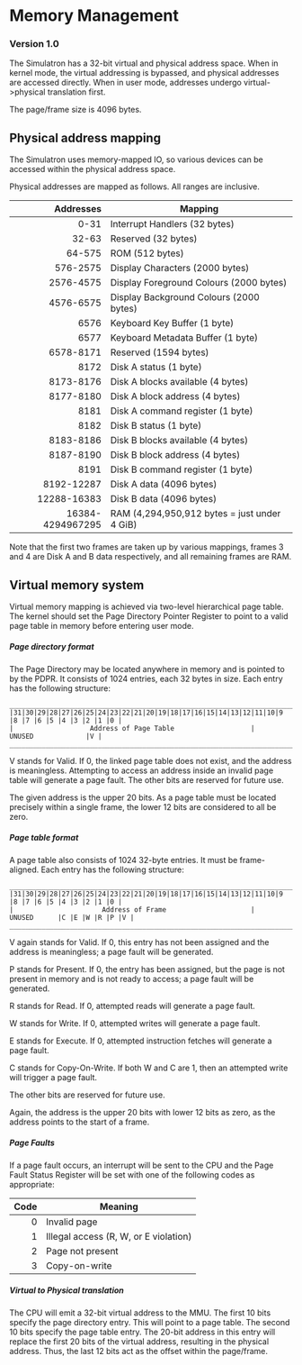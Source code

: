 # Memory Management
### Version 1.0
The Simulatron has a 32-bit virtual and physical address space. When in kernel mode, the virtual addressing is bypassed, and physical addresses are accessed directly. When in user mode, addresses undergo virtual->physical translation first.

The page/frame size is 4096 bytes.

## Physical address mapping
The Simulatron uses memory-mapped IO, so various devices can be accessed within the physical address space.

Physical addresses are mapped as follows. All ranges are inclusive.

|     Addresses    |      Mapping
| ----------------:| -----------------
|             0-31 | Interrupt Handlers (32 bytes)
|            32-63 | Reserved (32 bytes)
|           64-575 | ROM (512 bytes)
|         576-2575 | Display Characters (2000 bytes)
|        2576-4575 | Display Foreground Colours (2000 bytes)
|        4576-6575 | Display Background Colours (2000 bytes)
|             6576 | Keyboard Key Buffer (1 byte)
|             6577 | Keyboard Metadata Buffer (1 byte)
|        6578-8171 | Reserved (1594 bytes)
|             8172 | Disk A status (1 byte)
|        8173-8176 | Disk A blocks available (4 bytes)
|        8177-8180 | Disk A block address (4 bytes)
|             8181 | Disk A command register (1 byte)
|             8182 | Disk B status (1 byte)
|        8183-8186 | Disk B blocks available (4 bytes)
|        8187-8190 | Disk B block address (4 bytes)
|             8191 | Disk B command register (1 byte)
|       8192-12287 | Disk A data (4096 bytes)
|      12288-16383 | Disk B data (4096 bytes)
| 16384-4294967295 | RAM (4,294,950,912 bytes = just under 4 GiB)

Note that the first two frames are taken up by various mappings, frames 3 and 4 are Disk A and B data respectively, and all remaining frames are RAM.

## Virtual memory system
Virtual memory mapping is achieved via two-level hierarchical page table. The kernel should set the Page Directory Pointer Register to point to a valid page table in memory before entering user mode.

##### Page directory format
The Page Directory may be located anywhere in memory and is pointed to by the PDPR. It consists of 1024 entries, each 32 bytes in size. Each entry has the following structure:

```
_________________________________________________________________________________________________
|31|30|29|28|27|26|25|24|23|22|21|20|19|18|17|16|15|14|13|12|11|10|9 |8 |7 |6 |5 |4 |3 |2 |1 |0 |
|                   Address of Page Table                   |             UNUSED             |V |
_________________________________________________________________________________________________
```

V stands for Valid. If 0, the linked page table does not exist, and the address is meaningless. Attempting to access an address inside an invalid page table will generate a page fault. The other bits are reserved for future use.

The given address is the upper 20 bits. As a page table must be located precisely within a single frame, the lower 12 bits are considered to all be zero.

##### Page table format
A page table also consists of 1024 32-byte entries. It must be frame-aligned. Each entry has the following structure:

```
_________________________________________________________________________________________________
|31|30|29|28|27|26|25|24|23|22|21|20|19|18|17|16|15|14|13|12|11|10|9 |8 |7 |6 |5 |4 |3 |2 |1 |0 |
|                      Address of Frame                     |     UNUSED      |C |E |W |R |P |V |
_________________________________________________________________________________________________
```

V again stands for Valid. If 0, this entry has not been assigned and the address is meaningless; a page fault will be generated.

P stands for Present. If 0, the entry has been assigned, but the page is not present in memory and is not ready to access; a page fault will be generated.

R stands for Read. If 0, attempted reads will generate a page fault.

W stands for Write. If 0, attempted writes will generate a page fault.

E stands for Execute. If 0, attempted instruction fetches will generate a page fault.

C stands for Copy-On-Write. If both W and C are 1, then an attempted write will trigger a page fault.

The other bits are reserved for future use.

Again, the address is the upper 20 bits with lower 12 bits as zero, as the address points to the start of a frame.

##### Page Faults
If a page fault occurs, an interrupt will be sent to the CPU and the Page Fault Status Register will be set with one of the following codes as appropriate:

| Code |               Meaning                 |
| ----:| ------------------------------------- |
|    0 | Invalid page                          |
|    1 | Illegal access (R, W, or E violation) |
|    2 | Page not present                      |
|    3 | Copy-on-write                         |

##### Virtual to Physical translation
The CPU will emit a 32-bit virtual address to the MMU. The first 10 bits specify the page directory entry. This will point to a page table. The second 10 bits specify the page table entry. The 20-bit address in this entry will replace the first 20 bits of the virtual address, resulting in the physical address. Thus, the last 12 bits act as the offset within the page/frame.
